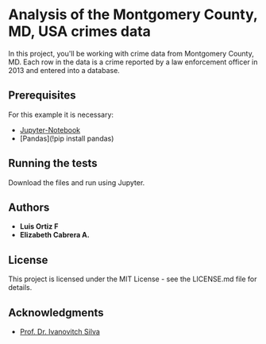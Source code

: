# Analysis of the Montgomery County, MD, USA crimes data 

In this project, you'll be working with crime data from Montgomery County, MD. Each row in the data is a crime reported by a law enforcement officer in 2013 and entered into a database.

## Prerequisites

For this example it is necessary:

* [Jupyter-Notebook](http://jupyter.org/)
* [Pandas](!pip install pandas)

## Running the tests

Download the files and run using Jupyter.

## Authors

* **Luis Ortiz F**
* **Elizabeth Cabrera A.**

## License

This project is licensed under the MIT License - see the LICENSE.md file for details.

## Acknowledgments

* [Prof. Dr. Ivanovitch Silva](https://github.com/ivanovitchm)

